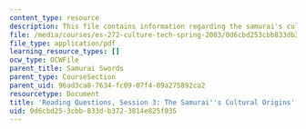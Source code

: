 ```yaml
---
content_type: resource
description: This file contains information regarding the samurai's cultural origins.
file: /media/courses/es-272-culture-tech-spring-2003/0d6cbd253cbb833db3723814e825f035_MITES_272S03_q03.pdf
file_type: application/pdf
learning_resource_types: []
ocw_type: OCWFile
parent_title: Samurai Swords
parent_type: CourseSection
parent_uid: 96ad3ca8-7634-fc09-07f4-09a275892ca2
resourcetype: Document
title: 'Reading Questions, Session 3: The Samurai''s Cultural Origins'
uid: 0d6cbd25-3cbb-833d-b372-3814e825f035
---
```

